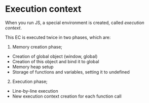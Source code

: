 # Execution context
When you run JS, a special environment is created, called *execution context*.

This EC is executed twice in two phases, which are:

1. Memory creation phase;
- Creation of global object (window, global)
- Creation of this object and bind it to global
- Memory heap setup
- Storage of functions and variables, setting it to undefined

2. Execution phase;
- Line-by-line execution
- New execution context creation for each function call